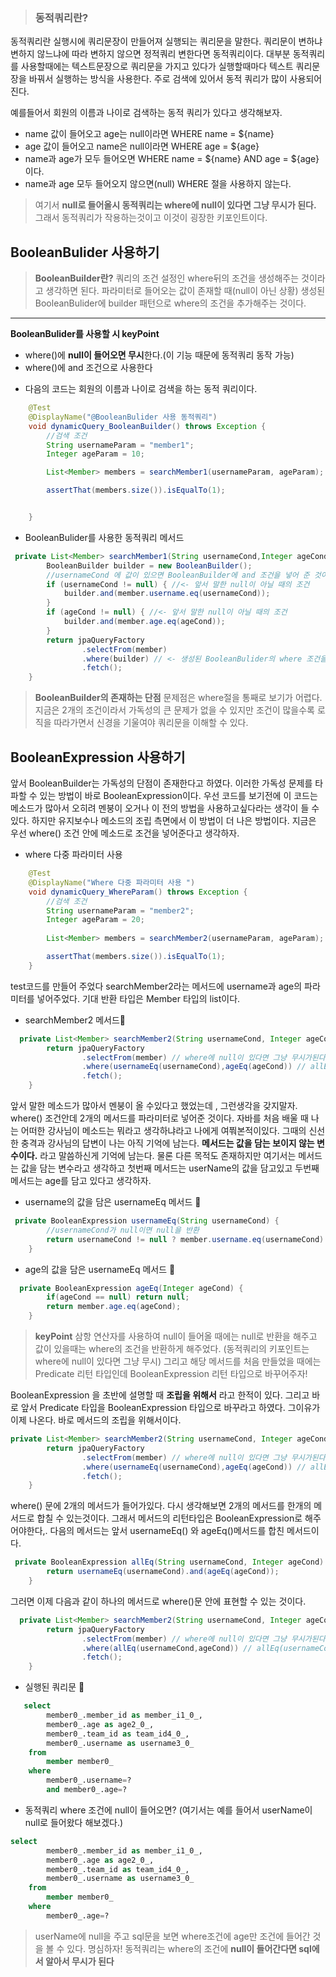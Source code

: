 > ### 동적쿼리란? 
동적쿼리란 실행시에 쿼리문장이 만들어져 실행되는 쿼리문을 말한다. 쿼리문이 변하냐 변하지 않느냐에 따라 변하지 않으면 정적쿼리 변한다면 동적쿼리이다. 대부분 동적쿼리를 사용할때에는 텍스트문장으로 쿼리문을 가지고 있다가 실행할때마다 텍스트 쿼리문장을 바꿔서 실행하는 방식을 사용한다. 주로 검색에 있어서 동적 쿼리가 많이 사용되어진다.

예를들어서 회원의 이름과 나이로 검색하는 동적 쿼리가 있다고 생각해보자.
- name 값이 들어오고 age는 null이라면  WHERE name = ${name}
- age 값이 들어오고 name은 null이라면  WHERE age = ${age}
- name과 age가 모두 들어오면 WHERE name = ${name}  AND age = ${age} 이다.
- name과 age 모두 들어오지 않으면(null) WHERE 절을 사용하지 않는다.

>여기서 **null로 들어올시 동적쿼리는 where에 null이 있다면 그냥 무시가 된다.** 그래서 동적쿼리가 작용하는것이고 이것이 굉장한 키포인트이다.

## BooleanBulider 사용하기
> **BooleanBuilder란?**
쿼리의 조건 설정인 where뒤의 조건을 생성해주는 것이라고 생각하면 된다. 파라미터로 들어오는 값이 존재할 때(null이 아닌 상황) 생성된 BooleanBulider에 builder 패턴으로 where의 조건을 추가해주는 것이다.
***
**BooleanBulider를 사용할 시 keyPoint** 
- where()에 **null이 들어오면 무시**한다.(이 기능 때문에 동적쿼리 동작 가능)
- where()에 and 조건으로 사용한다

* 다음의 코드는 회원의 이름과 나이로 검색을 하는 동적 쿼리이다.
```java
    @Test
    @DisplayName("@BooleanBulider 사용 동적쿼리")
    void dynamicQuery_BooleanBuilder() throws Exception {
        //검색 조건
        String usernameParam = "member1";
        Integer ageParam = 10;

        List<Member> members = searchMember1(usernameParam, ageParam);

        assertThat(members.size()).isEqualTo(1);


    }
```
- BooleanBulider를 사용한 동적쿼리 메서드
```java
 private List<Member> searchMember1(String usernameCond,Integer ageCond) {
        BooleanBuilder builder = new BooleanBuilder();
        //usernameCond 에 값이 있으면 BooleanBuilder에 and 조건을 넣어 준 것이다.
        if (usernameCond != null) { //<- 앞서 말한 null이 아닐 때의 조건 
            builder.and(member.username.eq(usernameCond));
        }
        if (ageCond != null) { //<- 앞서 말한 null이 아닐 때의 조건 
            builder.and(member.age.eq(ageCond));
        }
        return jpaQueryFactory
                .selectFrom(member)
                .where(builder) // <- 생성된 BooleanBulider의 where 조건을 넣어주자
                .fetch();
    }
```
> **BooleanBuilder의 존재하는 단점**
문제점은 where절을 통째로 보기가 어렵다. 지금은 2개의 조건이라서 가독성의 큰 문제가 없을 수 있지만 조건이 많을수록 로직을 따라가면서 신경을 기울여야 쿼리문을 이해할 수 있다. 

## BooleanExpression 사용하기

앞서 BooleanBuilder는 가독성의 단점이 존재한다고 하였다. 이러한 가독성 문제를 타파할 수 있는 방법이 바로 BooleanExpression이다. 우선 코드를 보기전에 이 코드는 메소드가 많아서 오히려 멘붕이 오거나 이 전의 방법을 사용하고싶다라는 생각이 들 수있다. 하지만 유지보수나 메소드의 조립 측면에서 이 방법이 더 나은 방법이다. 지금은 우선 where() 조건 안에 메소드로 조건을 넣어준다고 생각하자.

- where 다중 파라미터 사용 
```java
    @Test
    @DisplayName("Where 다중 파라미터 사용 ")
    void dynamicQuery_WhereParam() throws Exception {
        //검색 조건
        String usernameParam = "member2";
        Integer ageParam = 20;
        
        List<Member> members = searchMember2(usernameParam, ageParam);

        assertThat(members.size()).isEqualTo(1);
    }
```
test코드를 만들어 주었다 searchMember2라는 메서드에 username과 age의 파라미터를 넣어주었다. 기대 반환 타입은 Member 타입의 list이다. 
- searchMember2 메서드🔽
```java
  private List<Member> searchMember2(String usernameCond, Integer ageCond) {
        return jpaQueryFactory
                .selectFrom(member) // where에 null이 있다면 그냥 무시가된다. 그래서 동적쿼리가 작용하는것
                .where(usernameEq(usernameCond),ageEq(ageCond)) // allEq(usernameCond,ageCond) 이렇게도 사용가능!
                .fetch();
    }
```
앞서 말한 메소드가 많아서 멘붕이 올 수있다고 했었는데 , 그런생각을 갖지말자. where() 조건안데 2개의 메서드를 파라미터로 넣어준 것이다. 자바를 처음 배울 때 나는 어떠한 강사님이 메소드는 뭐라고 생각하냐라고 나에게 여쭤본적이있다. 그때의 신선한 충격과 강사님의 답변이 나는 아직 기억에 남는다. **메서드는 값을 담는 보이지 않는 변수이다.** 라고 말씀하신게 기억에 남는다. 물론 다른 목적도 존재하지만 여기서는 메서드는 값을 담는 변수라고 생각하고 첫번째 메서드는 userName의 값을 담고있고 두번째 메서드는 age를 담고 있다고 생각하자.
- username의 값을 담은 usernameEq 메서드 🔽
```java
 private BooleanExpression usernameEq(String usernameCond) {
        //usernameCond가 null이면 null을 반환
        return usernameCond != null ? member.username.eq(usernameCond) : null;
    }
```
- age의 값을 담은 usernameEq 메서드 🔽
```java
  private BooleanExpression ageEq(Integer ageCond) {
        if(ageCond == null) return null;
        return member.age.eq(ageCond);
    }
```
> **keyPoint**
삼항 연산자를 사용하여 null이 들어올 때에는 null로 반환을 해주고 값이 있을때는 where의 조건을 반환하게 해주었다. (동적쿼리의 키포인트는 where에 null이 있다면 그냥 무시) 그리고 해당 메서드를 처음 만들었을 때에는 Predicate 리턴 타입인데 BooleanExpression 리턴 타입으로 바꾸어주자! 

BooleanExpression 을 초반에 설명할 때 __조립을 위해서__ 라고 한적이 있다. 그리고 바로 앞서 Predicate 타입을 BooleanExpression 타입으로 바꾸라고 하였다. 그이유가 이제 나온다. 바로 메서드의 조립을 위해서이다. 
```java
private List<Member> searchMember2(String usernameCond, Integer ageCond) {
        return jpaQueryFactory
                .selectFrom(member) // where에 null이 있다면 그냥 무시가된다. 그래서 동적쿼리가 작용하는것
                .where(usernameEq(usernameCond),ageEq(ageCond)) // allEq(usernameCond,ageCond) 이렇게도 사용가능!
                .fetch();
    }
```
where() 문에 2개의 메서드가 들어가있다. 다시 생각해보면 2개의 메서드를 한개의 메서드로 합칠 수 있는것이다. 그래서 메서드의 리턴타입은 BooleanExpression로 해주어야한다,. 
다음의 메서드는 앞서 usernameEq() 와 ageEq()메서드를 합친 메서드이다.
```java
 private BooleanExpression allEq(String usernameCond, Integer ageCond) {
        return usernameEq(usernameCond).and(ageEq(ageCond));
    }
```
그러면 이제 다음과 같이 하나의 메서드로 where()문 안에 표현할 수 있는 것이다.
```java
  private List<Member> searchMember2(String usernameCond, Integer ageCond) {
        return jpaQueryFactory
                .selectFrom(member) // where에 null이 있다면 그냥 무시가된다. 그래서 동적쿼리가 작용하는것
                .where(allEq(usernameCond,ageCond)) // allEq(usernameCond,ageCond)
                .fetch();
    }

```
- 실행된 쿼리문 🔽
```sql
   select
        member0_.member_id as member_i1_0_,
        member0_.age as age2_0_,
        member0_.team_id as team_id4_0_,
        member0_.username as username3_0_ 
    from
        member member0_ 
    where
        member0_.username=? 
        and member0_.age=?
```
- 동적쿼리 where 조건에 null이 들어오면? (여기서는 예를 들어서 userName이 null로 들어왔다 해보겠다.) 

```sql
select
        member0_.member_id as member_i1_0_,
        member0_.age as age2_0_,
        member0_.team_id as team_id4_0_,
        member0_.username as username3_0_ 
    from
        member member0_ 
    where
        member0_.age=?
```

> userName에 null을 주고 sql문을 보면 where조건에 age만 조건에 들어간 것을 볼 수 있다. 
명심하자! 동적쿼리는 where의 조건에 **null이 들어간다면 sql에서 알아서 무시가 된다**